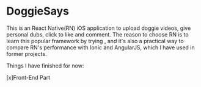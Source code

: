 # DoggieSays
This is an React Native(RN) iOS application to upload doggie videos, give personal dubs, click to like and comment.
The reason to choose RN is to learn this popular framework by trying , and it's also a practical way to compare RN's performance with Ionic and AngularJS, which I have used in former projects.

Things I have finished for now:

[x]Front-End Part
